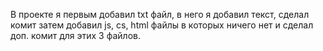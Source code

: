 В проекте я первым добавил txt файл, в него я добавил текст, сделал комит затем добавил js, cs, html файлы в которых ничего нет и сделал доп. комит для этих 3 файлов.